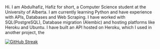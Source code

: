 Hi. I am Abdulhafiz, Hafiz for short, a Computer Science student at the University of Alberta. 
I am currently learning Python and have experience with APIs, Databases and Web Scraping.
I have worked with SQL(PostgreSQL), Database migration (Alembic) and hosting platforms like Heroku and Ubuntu. I have built an API hosted on Heroku, which I used in another project, the




[![GitHub Streak](https://streak-stats.demolab.com?user=haaffiiizzz&theme=highcontrast&hide_border=true)](https://git.io/streak-stats)
